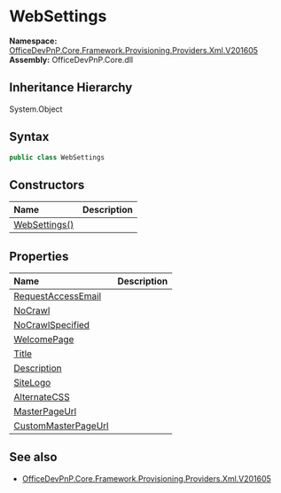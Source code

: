 # WebSettings
  

**Namespace:** [OfficeDevPnP.Core.Framework.Provisioning.Providers.Xml.V201605](OfficeDevPnP.Core.Framework.Provisioning.Providers.Xml.V201605.md)  
**Assembly:** OfficeDevPnP.Core.dll  
## Inheritance Hierarchy
System.Object  
## Syntax
```C#
public class WebSettings
```
## Constructors
|**Name**|**Description**|
|:-----|:-----|
| [WebSettings()](OfficeDevPnP.Core.Framework.Provisioning.Providers.Xml.V201605.WebSettings.Constructor1details.md) | 
## Properties
|**Name**|**Description**|
|:-----|:-----|
| [RequestAccessEmail](OfficeDevPnP.Core.Framework.Provisioning.Providers.Xml.V201605.WebSettings.RequestAccessEmail.md) | 
| [NoCrawl](OfficeDevPnP.Core.Framework.Provisioning.Providers.Xml.V201605.WebSettings.NoCrawl.md) | 
| [NoCrawlSpecified](OfficeDevPnP.Core.Framework.Provisioning.Providers.Xml.V201605.WebSettings.NoCrawlSpecified.md) | 
| [WelcomePage](OfficeDevPnP.Core.Framework.Provisioning.Providers.Xml.V201605.WebSettings.WelcomePage.md) | 
| [Title](OfficeDevPnP.Core.Framework.Provisioning.Providers.Xml.V201605.WebSettings.Title.md) | 
| [Description](OfficeDevPnP.Core.Framework.Provisioning.Providers.Xml.V201605.WebSettings.Description.md) | 
| [SiteLogo](OfficeDevPnP.Core.Framework.Provisioning.Providers.Xml.V201605.WebSettings.SiteLogo.md) | 
| [AlternateCSS](OfficeDevPnP.Core.Framework.Provisioning.Providers.Xml.V201605.WebSettings.AlternateCSS.md) | 
| [MasterPageUrl](OfficeDevPnP.Core.Framework.Provisioning.Providers.Xml.V201605.WebSettings.MasterPageUrl.md) | 
| [CustomMasterPageUrl](OfficeDevPnP.Core.Framework.Provisioning.Providers.Xml.V201605.WebSettings.CustomMasterPageUrl.md) | 
## See also
- [OfficeDevPnP.Core.Framework.Provisioning.Providers.Xml.V201605](OfficeDevPnP.Core.Framework.Provisioning.Providers.Xml.V201605.md)
